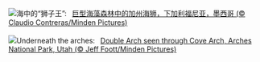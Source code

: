 ![](https://www.bing.com/th?id=OHR.KelpForest_ZH-CN2357269491_UHD.jpg&w=1000)海中的“狮子王”:&nbsp;&ensp;[巨型海藻森林中的加州海狮，下加利福尼亚，墨西哥 (© Claudio Contreras/Minden Pictures)](https://www.bing.com/th?id=OHR.KelpForest_ZH-CN2357269491_UHD.jpg)
<br><br/>
![](https://www.bing.com/th?id=OHR.CoveArch_EN-US4653050772_UHD.jpg&w=1000)Underneath the arches:&nbsp;&ensp;[Double Arch seen through Cove Arch, Arches National Park, Utah (© Jeff Foott/Minden Pictures)](https://www.bing.com/th?id=OHR.CoveArch_EN-US4653050772_UHD.jpg)
<br><br/>
